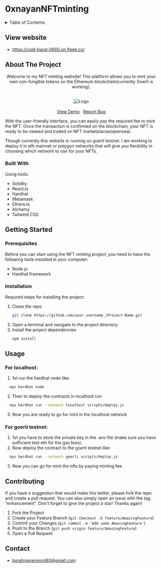 # 0xnayanNFTminting

<!-- TABLE OF CONTENTS -->
<details>
  <summary>Table of Contents</summary>
  <ol>
   <li><a href="#view-website">View website</a></li>
    <li>
      <a href="#about-the-project">About The Project</a>
      <ul>
        <li><a href="#built-with">Built With</a></li>
      </ul>
    </li>
    <li>
      <a href="#getting-started">Getting Started</a>
      <ul>
        <li><a href="#prerequisites">Prerequisites</a></li>
        <li><a href="#installation">Installation</a></li>
      </ul>
    </li>
    <li><a href="#usage">Usage</a></li>
    <li><a href="#contributing">Contributing</a></li>
    <li><a href="#contact">Contact</a></li>
  </ol>
</details>

## View website
  - https://cold-band-0660.on.fleek.co/

<!-- ABOUT THE PROJECT -->
## About The Project

  <p align="center">
   Welcome to my NFT minting website! This platform allows you to mint your own non-fungible tokens on the Ethereum blockchain(currently Goerli is working).
    <br />
    <br />
    <div align="center">
    <img src="https://ipfs.io/ipfs/QmWtH4CKoa4FdTePVtFJtBwjz542CwQgrsTMrGNpF9hKLJ/3.png" alt="Logo" >
    </a>
    <br/>
    <br/>
    <a href="https://cold-band-0660.on.fleek.co/">View Demo</a>
    ·
    <a href="https://github.com/0xnayan/mint-nfts/issues">Report Bug</a>
   
  </p>
</div>

With the user-friendly interface, you can easily pay the required fee to mint the NFT. Once the transaction is confirmed on the blockchain, your NFT is ready to be viewed and traded on NFT marketplaces(opensea).

Though currently this website is running on goerli testnet. I am working to deploy it in eth mainnet or polygon networks that will give you flexibility in choosing which network to use for your NFTs.

### Built With
Using tools:

- Solidity
- ReactJs
- Hardhat
- Metamask
- EthersJs
- Alchamy
- Tailwind CSS

<!-- GETTING STARTED -->
## Getting Started

### Prerequisites

Before you can start using the NFT minting project, you need to have the following tools installed in your computer:
- Node.js
- Hardhat framework


### Installation

Required steps for installing the project:

1. Clone the repo
   ```sh
   git clone https://github.com/your_username_/Project-Name.git
   ```
2. Open a terminal and navigate to the project directory.
3. Install the project dependencies
   ```sh
   npm install
   ```

<!-- USAGE EXAMPLES -->
## Usage

### For localhost:
1. 1st run the hardhat node like:
 ```sh
   npx hardhat node
   ```
2. Then to deploy the contracts in localhost run
 ```sh
   npx hardhat run --network localhost scripts/deploy.js
   ```
3. Now you are ready to go for mint in the localhost network

### For goerli testnet:
1. 1st you have to store the private key in the .env file (make sure you have sufficient test eth for the gas fees).
2. Now deploy the contract to the goerli testnet like:
 ```sh
   npx hardhat run --network goerli scripts/deploy.js
   ```
3. Now you can go for mint the nfts by paying minting fee.

<!-- CONTRIBUTING -->
## Contributing

If you have a suggestion that would make this better, please fork the repo and create a pull request. You can also simply open an issue with the tag "enhancement".
Don't forget to give the project a star! Thanks again!

1. Fork the Project
2. Create your Feature Branch (`git checkout -b feature/AmazingFeature`)
3. Commit your Changes (`git commit -m 'Add some AmazingFeature'`)
4. Push to the Branch (`git push origin feature/AmazingFeature`)
5. Open a Pull Request

<!-- CONTACT -->
## Contact

- borahnayanmoni80@gmail.com
